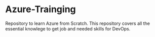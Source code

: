 # Azure-Trainging
Repository to learn Azure from Scratch. This repository covers all the essential knowlege to get job and  needed skills for DevOps.
